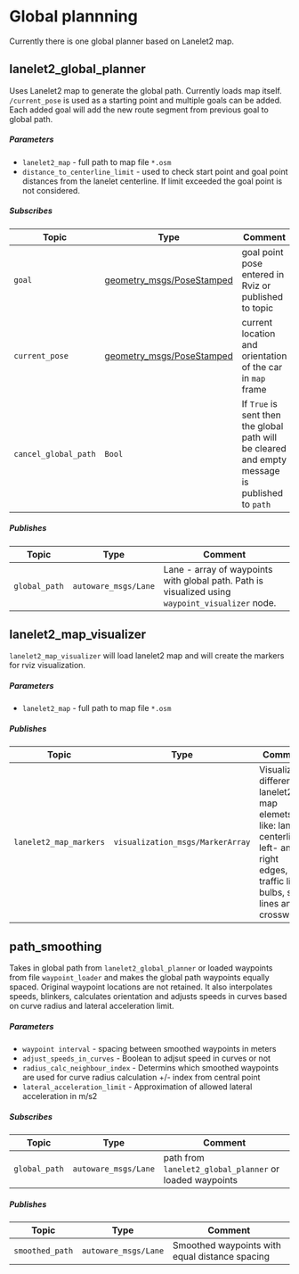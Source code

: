 # Global plannning

Currently there is one global planner based on Lanelet2 map.

## lanelet2_global_planner

Uses Lanelet2 map to generate the global path. Currently loads map itself. `/current_pose` is used as a starting point and multiple goals can be added. Each added goal will add the new route segment from previous goal to global path.

##### Parameters

* `lanelet2_map` - full path to map file `*.osm`
* `distance_to_centerline_limit` - used to check start point and goal point distances from the lanelet centerline. If limit exceeded the goal point is not considered. 


##### Subscribes

| Topic | Type | Comment |
| --- | --- | --- |
| `goal` |  [geometry_msgs/PoseStamped](http://docs.ros.org/en/noetic/api/geometry_msgs/html/msg/PoseStamped.html) | goal point pose entered in Rviz or published to topic |
| `current_pose` | [geometry_msgs/PoseStamped](http://docs.ros.org/en/noetic/api/geometry_msgs/html/msg/PoseStamped.html) | current location and orientation of the car in `map` frame |
| `cancel_global_path` | `Bool` | If `True` is sent then the global path will be cleared and empty message is published to `path` |

##### Publishes

| Topic | Type | Comment |
| --- | --- | --- |
| `global_path` | `autoware_msgs/Lane` | Lane - array of waypoints with global path. Path is visualized using `waypoint_visualizer` node. |

## lanelet2_map_visualizer

`lanelet2_map_visualizer` will load lanelet2 map and will create the markers for rviz visualization.

##### Parameters

* `lanelet2_map` - full path to map file `*.osm`

##### Publishes

| Topic | Type | Comment |
| --- | --- | --- |
| `lanelet2_map_markers` | `visualization_msgs/MarkerArray` | Visualizes different lanelet2 map elemets, like: lanelet centerlines, left- and right edges, traffic light bulbs, stop lines and crosswalks. |

## path_smoothing

Takes in global path from `lanelet2_global_planner` or loaded waypoints from file `waypoint_loader` and makes the global path waypoints equally spaced. Original waypoint locations are not retained. It also interpolates speeds, blinkers, calculates orientation and adjusts speeds in curves based on curve radius and lateral acceleration limit.

##### Parameters

* `waypoint interval` - spacing between smoothed waypoints in meters
* `adjust_speeds_in_curves` - Boolean to adjsut speed in curves or not
* `radius_calc_neighbour_index` - Determins which smoothed waypoints are used for curve radius calculation +/- index from central point
* `lateral_acceleration_limit` - Approximation of allowed lateral acceleration in m/s2

##### Subscribes

| Topic | Type | Comment |
| --- | --- | --- |
| `global_path` | `autoware_msgs/Lane` | path from `lanelet2_global_planner` or loaded waypoints |

##### Publishes

| Topic | Type | Comment |
| --- | --- | --- |
| `smoothed_path` | `autoware_msgs/Lane` | Smoothed waypoints with equal distance spacing |